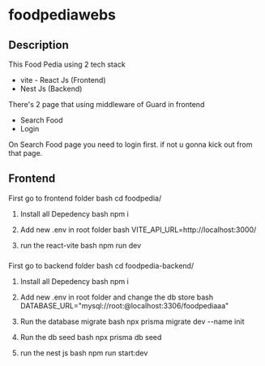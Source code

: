 # foodpediawebs
## Description

This Food Pedia using 2 tech stack
* vite - React Js (Frontend)
* Nest Js (Backend)

There's 2 page that using middleware of Guard in frontend
* Search Food
* Login

On Search Food page you need to login first. if not u gonna kick out from that page.

## Frontend

First go to frontend folder
bash
cd foodpedia/


1. Install all Depedency
bash
npm i


2. Add new .env in root folder
bash
VITE_API_URL=http://localhost:3000/


3. run the react-vite
bash
npm run dev


###
First go to backend folder
bash
cd foodpedia-backend/


1. Install all Depedency
bash
npm i


2. Add new .env in root folder and change the db store
bash
DATABASE_URL="mysql://root:@localhost:3306/foodpediaaa"


3. Run the database migrate
bash
npx prisma migrate dev --name init


4. Run the db seed
bash
npx prisma db seed


5. run the nest js
bash
npm run start:dev

